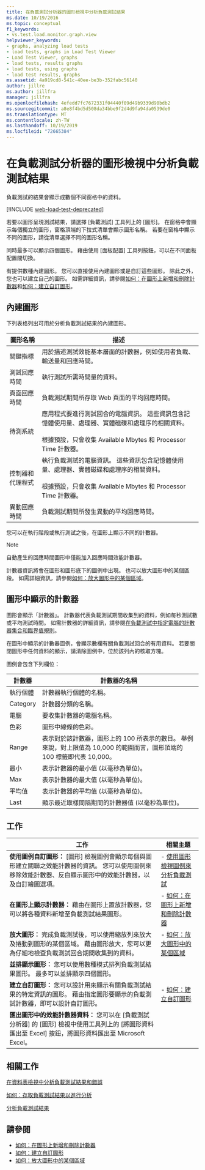 ```yaml
---
title: 在負載測試分析器的圖形檢視中分析負載測試結果
ms.date: 10/19/2016
ms.topic: conceptual
f1_keywords:
- vs.test.load.monitor.graph.view
helpviewer_keywords:
- graphs, analyzing load tests
- load tests, graphs in Load Test Viewer
- Load Test Viewer, graphs
- load tests, results graphs
- load tests, using graphs
- load test results, graphs
ms.assetid: 4a919cd8-541c-40ee-be3b-352fabc56140
author: jillre
ms.author: jillfra
manager: jillfra
ms.openlocfilehash: 4efedd7fc7672331f04440f09d49b9339d90bdb2
ms.sourcegitcommit: a8e8f4bd5d508da34bbe9f2d4d9fa94da0539de0
ms.translationtype: MT
ms.contentlocale: zh-TW
ms.lasthandoff: 10/19/2019
ms.locfileid: "72665384"
---
```

# <a name="analyze-load-test-results-in-the-graphs-view-of-the-load-test-analyzer"></a>在負載測試分析器的圖形檢視中分析負載測試結果

負載測試的結果會顯示成數個不同窗格中的資料。

[!INCLUDE [web-load-test-deprecated](includes/web-load-test-deprecated.md)]

若要以圖形呈現測試結果，請選擇 [負載測試] 工具列上的 [圖形]。 在窗格中會顯示每個獨立的圖形，窗格頂端的下拉式清單會顯示圖形名稱。 若要在窗格中顯示不同的圖形，請從清單選擇不同的圖形名稱。

同時最多可以顯示四個圖形。 藉由使用 [面板配置] 工具列按鈕，可以在不同面板配置間切換。

有提供數種內建圖形。 您可以直接使用內建圖形或是自訂這些圖形。 除此之外，您也可以建立自己的圖形。 如需詳細資訊，請參閱[如何：在圖形上新增和刪除計數器](../test/how-to-add-and-delete-counters-on-graphs-in-load-test-results.md)和[如何：建立自訂圖形](../test/how-to-create-custom-graphs-in-load-test-results.md)。

## <a name="built-in-graphs"></a>內建圖形

下列表格列出可用於分析負載測試結果的內建圖形。

|圖形名稱|描述|
|-|-|
|關鍵指標|用於描述測試效能基本層面的計數器，例如使用者負載、輸送量和回應時間。|
|測試回應時間|執行測試所需時間量的資料。|
|頁面回應時間|負載測試期間所存取 Web 頁面的平均回應時間。|
|待測系統|應用程式要進行測試回合的電腦資訊。 這些資訊包含記憶體使用量、處理器、實體磁碟和處理序的相關資料。<br /><br /> 根據預設，只會收集 Available Mbytes 和 Processor Time 計數器。|
|控制器和代理程式|執行負載測試的電腦資訊。 這些資訊包含記憶體使用量、處理器、實體磁碟和處理序的相關資料。<br /><br /> 根據預設，只會收集 Available Mbytes 和 Processor Time 計數器。|
|異動回應時間|負載測試期間所發生異動的平均回應時間。|

您可以在執行階段或執行測試之後，在圖形上顯示不同的計數器。

> [!NOTE]
> 自動產生的回應時間圖形中僅能加入回應時間效能計數器。

計數器資訊將會在圖形和圖形底下的圖例中出現。 也可以放大圖形中的某個區段。 如需詳細資訊，請參閱[如何：放大圖形中的某個區域](../test/how-to-zoom-in-on-a-region-of-the-graph-in-load-test-results.md)。

## <a name="counters-displayed-in-graphs"></a>圖形中顯示的計數器

圖形會顯示「計數器」。 計數器代表負載測試期間收集到的資料，例如每秒測試數或平均測試時間。 如需計數器的詳細資訊，請參閱[在負載測試中指定電腦的計數器集合和臨界值規則](../test/specify-counter-sets-and-threshold-rules-for-load-testing.md)。

在圖形中顯示的計數器圖例，會顯示數欄有關負載測試回合的有用資料。 若要關閉圖形中任何資料的顯示，請清除圖例中，位於該列內的核取方塊。

圖例會包含下列欄位：

|計數器|計數器的名稱|
|-|-|
|執行個體|計數器執行個體的名稱。|
|Category|計數器分類的名稱。|
|電腦|要收集計數器的電腦名稱。|
|色彩|圖形中線條的色彩。|
|Range|表示對於該計數器，圖形上的 100 所表示的數目。 舉例來說，對上限值為 10,000 的範圍而言，圖形頂端的 100 標籤即代表 10,000。|
|最小|表示計數器的最小值 (以毫秒為單位)。|
|Max|表示計數器的最大值 (以毫秒為單位)。|
|平均值|表示計數器的平均值 (以毫秒為單位)。|
|Last|顯示最近取樣間隔期間的計數器值 (以毫秒為單位)。|

## <a name="tasks"></a>工作

|工作|相關主題|
|-|-|
|**使用圖例自訂圖形：** [圖形] 檢視圖例會顯示每個與圖形建立關聯之效能計數器的資訊。 您可以使用圖例來移除效能計數器、反白顯示圖形中的效能計數器，以及自訂繪圖選項。|-   [使用圖形檢視圖例來分析負載測試](../test/use-the-graphs-view-legend-to-analyze-load-tests.md)|
|**在圖形上顯示計數器：** 藉由在圖形上置放計數器，您可以將各種資料新增至負載測試結果圖形。|-   [如何：在圖形上新增和刪除計數器](../test/how-to-add-and-delete-counters-on-graphs-in-load-test-results.md)|
|**放大圖形：** 完成負載測試後，可以使用縮放列來放大及捲動到圖形的某個區域。 藉由圖形放大，您可以更為仔細地檢查負載測試回合期間收集到的資料。|-   [如何：放大圖形中的某個區域](../test/how-to-zoom-in-on-a-region-of-the-graph-in-load-test-results.md)|
|**並排顯示圖形：** 您可以使用數種模式排列負載測試結果圖形。 最多可以並排顯示四個圖形。||
|**建立自訂圖形：** 您可以設計用來顯示有關負載測試結果的特定資訊的圖形。 藉由指定圖形要顯示的負載測試計數器，即可以設計自訂圖形。|-   [如何：建立自訂圖形](../test/how-to-create-custom-graphs-in-load-test-results.md)|
|**匯出圖形中的效能計數器資料：** 您可以在 [負載測試分析器] 的 [圖形] 檢視中使用工具列上的 [將圖形資料匯出至 Excel] 按鈕，將圖形資料匯出至 Microsoft Excel。||

## <a name="related-tasks"></a>相關工作

[在資料表檢視中分析負載測試結果和錯誤](../test/analyze-load-test-results-and-errors-in-the-tables-view.md)

[如何：存取負載測試結果以進行分析](../test/how-to-access-load-test-results-for-analysis.md)

[分析負載測試結果](../test/analyze-load-test-results-using-the-load-test-analyzer.md)

## <a name="see-also"></a>請參閱

- [如何：在圖形上新增和刪除計數器](../test/how-to-add-and-delete-counters-on-graphs-in-load-test-results.md)
- [如何：建立自訂圖形](../test/how-to-create-custom-graphs-in-load-test-results.md)
- [如何：放大圖形中的某個區域](../test/how-to-zoom-in-on-a-region-of-the-graph-in-load-test-results.md)
